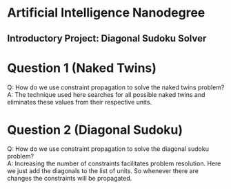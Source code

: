 # Artificial Intelligence Nanodegree
## Introductory Project: Diagonal Sudoku Solver

# Question 1 (Naked Twins)
Q: How do we use constraint propagation to solve the naked twins problem?  
A: The technique used here searches for all possible naked twins and eliminates these values from their respective units.

# Question 2 (Diagonal Sudoku)
Q: How do we use constraint propagation to solve the diagonal sudoku problem?  
A: Increasing the number of constraints facilitates problem resolution. Here we just add the diagonals to the list of units. So whenever there are changes the constraints will be propagated.
